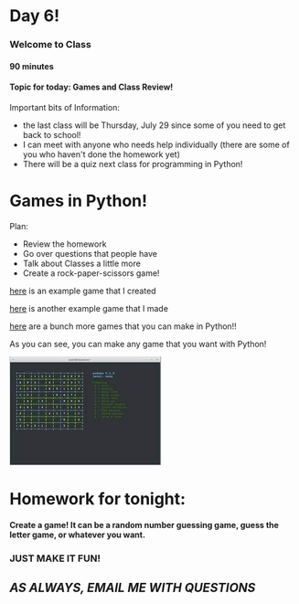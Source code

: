 # Day 6!
### Welcome to Class
#### 90 minutes 

#### Topic for today: Games and Class Review!

Important bits of Information: 
- the last class will be Thursday, July 29 since some of you need to get back to school!
- I can meet with anyone who needs help individually (there are some of you who haven't done the homework yet)
- There will be a quiz next class for programming in Python!


# Games in Python!

Plan:
- Review the homework
- Go over questions that people have
- Talk about Classes a little more
- Create a rock-paper-scissors game!

[here](https://ideone.com/4705YE) is an example game that I created

[here](https://ideone.com/TmpsR9) is another example game that I made

[here](https://github.com/ichabod801/t_games) are a bunch more games that you can make in Python!!

As you can see, you can make any game that you want with Python!

![sodoku](/formatting/Day6Materials/sodoku.jpeg)


# Homework for tonight:
#### Create a game! It can be a random number guessing game, guess the letter game, or whatever you want. 
### JUST MAKE IT FUN!

## ___AS ALWAYS, EMAIL ME WITH QUESTIONS___
